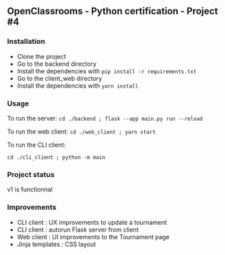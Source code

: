 ## OpenClassrooms - Python certification - Project #4

### Installation

- Clone the project
- Go to the backend directory
- Install the dependencies with `pip install -r requirements.txt`
- Go to the client_web directory
- Install the dependencies with `yarn install`

### Usage
To run the server:
`cd ./backend ; flask --app main.py run --reload`

To run the web client:
`cd ./web_client ; yarn start`

To run the CLI client:

`cd ./cli_client ; python -m main`

### Project status

v1 is functionnal

### Improvements

- CLI client : UX improvements to update a tournament
- CLI client : autorun Flask server from client  
- Web client : UI improvements to the Tournament page  
- Jinja templates : CSS layout 

